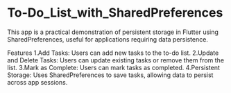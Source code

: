 # To-Do_List_with_SharedPreferences
This app is a practical demonstration of persistent storage in Flutter using SharedPreferences, useful for applications requiring data persistence.

Features
1.Add Tasks: Users can add new tasks to the to-do list.
2.Update and Delete Tasks: Users can update existing tasks or remove them from the list.
3.Mark as Complete: Users can mark tasks as completed.
4.Persistent Storage: Uses SharedPreferences to save tasks, allowing data to persist across app sessions.
